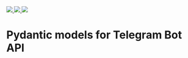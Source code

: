 
<a href="https://codecov.io/gh/isys35/pyteledantic">
  <img src="https://codecov.io/gh/isys35/pyteledantic/branch/master/graph/badge.svg?token=OJ3FYTM2TE"/>
</a>
<a href="https://img.shields.io/pypi/dm/pyteledantic">
  <img src="https://img.shields.io/pypi/dm/pyteledantic"/>
</a>
<a href="https://img.shields.io/pypi/v/pyteledantic">
  <img src="https://img.shields.io/pypi/v/pyteledantic"/>
</a>
<h1>Pydantic models for Telegram Bot API</h1>
